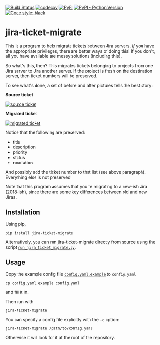 [![Build Status](https://travis-ci.com/mwiens91/jira-ticket-migrate.svg?branch=master)](https://travis-ci.com/mwiens91/jira-ticket-migrate)
[![codecov](https://codecov.io/gh/mwiens91/jira-ticket-migrate/branch/master/graph/badge.svg)](https://codecov.io/gh/mwiens91/jira-ticket-migrate)
[![PyPI](https://img.shields.io/pypi/v/jira-ticket-migrate.svg)](https://pypi.org/project/jira-ticket-migrate/)
[![PyPI - Python Version](https://img.shields.io/pypi/pyversions/jira-ticket-migrate.svg)](https://pypi.org/project/jira-ticket-migrate/)
[![Code style: black](https://img.shields.io/badge/code%20style-black-000000.svg)](https://github.com/ambv/black)


# jira-ticket-migrate

This is a program to help migrate tickets between Jira servers. *If* you
have the appropriate privileges, there are better ways of doing this! If
you don't, all you have available are messy solutions (including this).

So what's this, then? This migrates tickets belonging to projects from
one Jira server to Jira another server. If the project is fresh on the
destination server, then ticket numbers will be preserved.

To see what's done, a set of before and after pictures tells the best
story:

**Source ticket**

[![source ticket](https://i.imgur.com/UcbywFd.png)](https://i.imgur.com/KkGAD7b.png)

**Migrated ticket**

[![migrated ticket](https://i.imgur.com/ddMvuBd.png)](https://i.imgur.com/qIBUhQv.png)

Notice that the following are preserved:

+ title
+ description
+ priority
+ status
+ resolution

And possibly add the ticket number to that list (see above paragraph).
Everything else is not preserved.

Note that this program assumes that you're migrating to a new-ish Jira
(2018-ish), since there are some key differences between old and new
Jiras.

## Installation

Using pip,

```
pip install jira-ticket-migrate
```

Alternatively, you can run jira-ticket-migrate directly from source
using the script
[`run_jira_ticket_migrate.py`](run_jira_ticket_migrate.py).

## Usage

Copy the example config file
[`config.yaml.example`](config.yaml.example) to `config.yaml`

```
cp config.yaml.example config.yaml
```

and fill it in.

Then run with

```
jira-ticket-migrate
```

You can specify a config file explicitly with the `-c` option:

```
jira-ticket-migrate /path/to/config.yaml
```

Otherwise it will look for it at the root of the repository.
